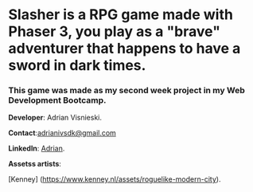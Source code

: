 # Slasher is a RPG game made with Phaser 3, you play as a "brave" adventurer that happens to have a sword in dark times.

### This game was made as my second week project in my Web Development Bootcamp.


**Developer**: Adrian Visnieski.

**Contact**:adrianivsdk@gmail.com

**LinkedIn**: [Adrian](https://www.linkedin.com/in/adrian-visnieski-09967a174/).

**Assetss artists**: 

[Kenney] (https://www.kenney.nl/assets/roguelike-modern-city).

